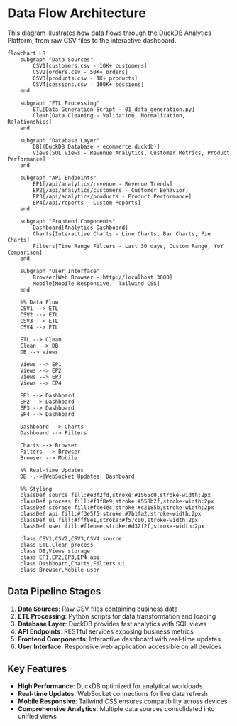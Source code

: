 # Data Flow Architecture

This diagram illustrates how data flows through the DuckDB Analytics Platform, from raw CSV files to the interactive dashboard.

```mermaid
flowchart LR
    subgraph "Data Sources"
        CSV1[customers.csv - 10K+ customers]
        CSV2[orders.csv - 50K+ orders]
        CSV3[products.csv - 1K+ products]
        CSV4[sessions.csv - 100K+ sessions]
    end

    subgraph "ETL Processing"
        ETL[Data Generation Script - 01_data_generation.py]
        Clean[Data Cleaning - Validation, Normalization, Relationships]
    end

    subgraph "Database Layer"
        DB[(DuckDB Database - ecommerce.duckdb)]
        Views[SQL Views - Revenue Analytics, Customer Metrics, Product Performance]
    end

    subgraph "API Endpoints"
        EP1[/api/analytics/revenue - Revenue Trends]
        EP2[/api/analytics/customers - Customer Behavior]
        EP3[/api/analytics/products - Product Performance]
        EP4[/api/reports - Custom Reports]
    end

    subgraph "Frontend Components"
        Dashboard[Analytics Dashboard]
        Charts[Interactive Charts - Line Charts, Bar Charts, Pie Charts]
        Filters[Time Range Filters - Last 30 days, Custom Range, YoY Comparison]
    end

    subgraph "User Interface"
        Browser[Web Browser - http://localhost:3000]
        Mobile[Mobile Responsive - Tailwind CSS]
    end

    %% Data Flow
    CSV1 --> ETL
    CSV2 --> ETL
    CSV3 --> ETL
    CSV4 --> ETL

    ETL --> Clean
    Clean --> DB
    DB --> Views

    Views --> EP1
    Views --> EP2
    Views --> EP3
    Views --> EP4

    EP1 --> Dashboard
    EP2 --> Dashboard
    EP3 --> Dashboard
    EP4 --> Dashboard

    Dashboard --> Charts
    Dashboard --> Filters

    Charts --> Browser
    Filters --> Browser
    Browser --> Mobile

    %% Real-time Updates
    DB -.->|WebSocket Updates| Dashboard

    %% Styling
    classDef source fill:#e3f2fd,stroke:#1565c0,stroke-width:2px
    classDef process fill:#f1f8e9,stroke:#558b2f,stroke-width:2px
    classDef storage fill:#fce4ec,stroke:#c2185b,stroke-width:2px
    classDef api fill:#f3e5f5,stroke:#7b1fa2,stroke-width:2px
    classDef ui fill:#fff8e1,stroke:#f57c00,stroke-width:2px
    classDef user fill:#ffebee,stroke:#d32f2f,stroke-width:2px

    class CSV1,CSV2,CSV3,CSV4 source
    class ETL,Clean process
    class DB,Views storage
    class EP1,EP2,EP3,EP4 api
    class Dashboard,Charts,Filters ui
    class Browser,Mobile user
```

## Data Pipeline Stages

1. **Data Sources**: Raw CSV files containing business data
2. **ETL Processing**: Python scripts for data transformation and loading
3. **Database Layer**: DuckDB provides fast analytics with SQL views
4. **API Endpoints**: RESTful services exposing business metrics
5. **Frontend Components**: Interactive dashboard with real-time updates
6. **User Interface**: Responsive web application accessible on all devices

## Key Features

- **High Performance**: DuckDB optimized for analytical workloads
- **Real-time Updates**: WebSocket connections for live data refresh
- **Mobile Responsive**: Tailwind CSS ensures compatibility across devices
- **Comprehensive Analytics**: Multiple data sources consolidated into unified views